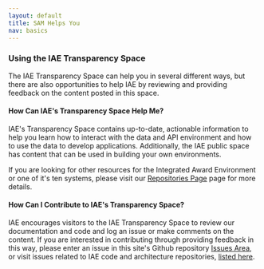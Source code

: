 ```yaml
---
layout: default
title: SAM Helps You
nav: basics
---
```

### Using the IAE Transparency Space
The IAE Transparency Space can help you in several different ways, but there are also opportunities to help IAE by reviewing and providing feedback on the content posted in this space. 

#### How Can IAE's Transparency Space Help Me?
IAE's Transparency Space contains up-to-date, actionable information to help you learn how to interact with the data and API environment and how to use the data to develop applications. Additionally, the IAE public space has content that can be used in building your own environments.

If you are looking for other resources for the Integrated Award Environment or one of it's ten systems, please visit our [Repositories Page](http://silosmashers.github.io/iae-global/iae-global/repos.html) page for more details.


#### How Can I Contribute to IAE's Transparency Space?
IAE encourages visitors to the IAE Transparency Space to review our documentation and code and log an issue or make comments on the content. If you are interested in contributing through providing feedback in this way, please enter an issue in this site's Github repository [Issues Area](https://github.com/SiloSmashers/iae-global/issues), or visit issues related to IAE code and architecture repositories, [listed here](http://silosmashers.github.io/iae-global/iae-global/repos.html). 
